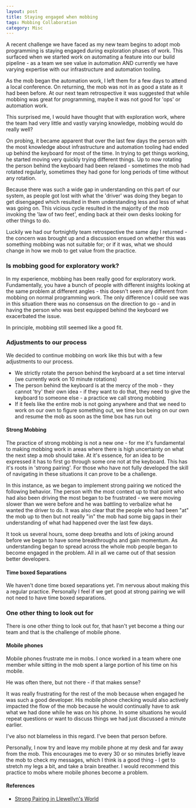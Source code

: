 ```yaml
---
layout: post
title: Staying engaged when mobbing
tags: Mobbing Collaboration
category: Misc
---
```


A recent challenge we have faced as my new team begins to adopt mob programming is staying engaged during exploration phases of work. This surfaced when we started work on automating a feature into our build pipeline - as a team we see value in automation AND currently we have varying expertise with our infrastructure and automation tooling.

As the mob began the automation work, I left them for a few days to attend a local conference. On returning, the mob was not in as good a state as it had been before. At our next team retrospective it was suggested that while mobbing was great for programming, maybe it was not good for 'ops' or automation work.

This surprised me, I would have thought that with exploration work, where the team had very little and vastly varying knowledge, mobbing would do really well?

On probing, it became apparent that over the last few days the person with the most knowledge about infrastructure and automation tooling had ended up behind the keyboard for most of the time. In trying to get things working, he started moving very quickly trying different things. Up to now rotating the person behind the keyboard had been relaxed - sometimes the mob had rotated regularly, sometimes they had gone for long periods of time without any rotation. 

Because there was such a wide gap in understanding on this part of our system, as people got lost with what the 'driver' was doing they began to get disengaged which resulted in them understanding less and less of what was going on. This vicious cycle resulted in the majority of the mob invoking the 'law of two feet', ending back at their own desks looking for other things to do.

Luckily we had our fortnightly team retrospective the same day I returned - the concern was brought up and a discussion ensued on whether this was something mobbing was not suitable for; or if it was, what we should change in how we mob to get value from the practice.

### Is mobbing good for exploratory work?

In my experience, mobbing has been really good for exploratory work. Fundamentally, you have a bunch of people with different insights looking at the same problem at different angles - this doesn't seem any different from mobbing on normal programming work. The only difference I could see was in this situation there was no consensus on the direction to go - and in having the person who was best equipped behind the keyboard we exacerbated the issue.

In principle, mobbing still seemed like a good fit.

### Adjustments to our process

We decided to continue mobbing on work like this but with a few adjustments to our process.

- We strictly rotate the person behind the keyboard at a set time interval (we currently work on 10 minute rotations)  
- The person behind the keyboard is at the mercy of the mob - they cannot 'try' their own idea - if they want to do that, they need to give the keyboard to someone else - a practice we call strong mobbing  
- If it feels like the entire mob is not going anywhere and that we need to work on our own to figure something out, we time box being on our own and resume the mob as soon as the time box has run out  

#### Strong Mobbing 

The practice of strong mobbing is not a new one - for me it's fundamental to making mobbing work in areas where there is high uncertainty on what the next step a mob should take. At it's essence, for an idea to be expressed it has to first go through some one not at the keyboard. This has it's roots in 'strong pairing'. For those who have not fully developed the skill of navigating in these situations it can prove to be a challenge.

In this instance, as we began to implement strong pairing we noticed the following behavior. The person with the most context up to that point who had also been driving the most began to be frustrated - we were moving slower than we were before and he was battling to verbalize what he wanted the driver to do. It was also clear that the people who had been "at" the mob up to then but not really "in" the mob had some big gaps in their understanding of what had happened over the last few days. 

It took us several hours, some deep breaths and lots of joking around before we began to have some breakthroughs and gain momentum. As understanding began to spread across the whole mob people began to become engaged in the problem. All in all we came out of that session better developers.

#### Time boxed Separations

We haven't done time boxed separations yet. I'm nervous about making this a regular practice. Personally I feel if we get good at strong pairing we will not need to have time boxed separations. 

### One other thing to look out for

There is one other thing to look out for, that hasn't yet become a thing our team and that is the challenge of mobile phone.

#### Mobile phones

Mobile phones frustrate me in mobs. I once worked in a team where one member while sitting in the mob spent a large portion of his time on his mobile. 

He was often there, but not there - if that makes sense? 

It was really frustrating for the rest of the mob because when engaged he was such a good developer. His mobile phone checking would also actively impacted the flow of the mob because he would continually have to ask what we had done while he was on his phone. In some situations he would repeat questions or want to discuss things we had just discussed a minute earlier. 

I've also not blameless in this regard. I've been that person before.

Personally, I now try and leave my mobile phone at my desk and far away from the mob. This encourages me to every 30 or so minutes briefly leave the mob to check my messages, which I think is a good thing - I get to stretch my legs a bit, and take a brain breather. I would recommend this practice to mobs where mobile phones become a problem.



#### References

- [Strong Pairing in Llewellyn's World](http://llewellynfalco.blogspot.co.nz/2014/06/llewellyns-strong-style-pairing.html)
